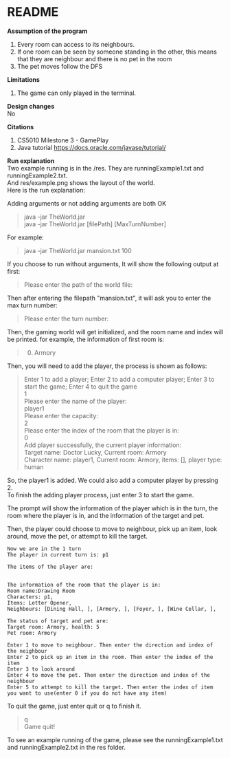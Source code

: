 # README
**Assumption of the program**
1. Every room can access to its neighbours.
2. If one room can be seen by someone standing in the other, this means that they are neighbour and there is no pet in the room
4. The pet moves follow the DFS

**Limitations**
1. The game can only played in the terminal.

**Design changes**  
No

**Citations**
1. CS5010 Milestone 3 - GamePlay
2. Java tutorial https://docs.oracle.com/javase/tutorial/

**Run explanation**  
Two example running is in the /res. They are runningExample1.txt and runningExample2.txt.  
And res/example.png shows the layout of the world.  
Here is the run explanation: 

Adding arguments or not adding arguments are both OK
> java -jar TheWorld.jar  
> java -jar TheWorld.jar [filePath] [MaxTurnNumber]
> 
For example:
> java -jar TheWorld.jar mansion.txt 100

If you choose to run without arguments, It will show the following output at first:

>Please enter the path of the world file:  


Then after entering the filepath "mansion.txt", it will ask you to enter the max turn number:
>Please enter the turn number:

Then, the gaming world will get initialized, and the room name and index will be printed.
for example, the information of first room is:
> 0. Armory


Then, you will need to add the player, the process is shown as follows:
>Enter 1 to add a player; Enter 2 to add a computer player; Enter 3 to start the game; Enter 4 to quit the game  
1  
Please enter the name of the player:  
player1  
Please enter the capacity:  
2  
Please enter the index of the room that the player is in:  
0  
Add player successfully, the current player information:  
Target name: Doctor Lucky, Current room: Armory  
Character name: player1, Current room: Armory, items: [], player type: human  

So, the player1 is added.
We could also add a computer player by pressing 2.  
To finish the adding player process, just enter 3 to start the game.

The prompt will show the information of the player which is in the turn, 
the room where the player is in, and the information of the target and pet.

Then, the player could choose to move to neighbour, pick up an item, look around, move the pet, or attempt to kill the target.
```
Now we are in the 1 turn
The player in current turn is: p1

The items of the player are:


The information of the room that the player is in:
Room name:Drawing Room
Characters: p1,
Items: Letter Opener,
Neighbours: [Dining Hall, ], [Armory, ], [Foyer, ], [Wine Cellar, ],

The status of target and pet are:
Target room: Armory, health: 5
Pet room: Armory

Enter 1 to move to neighbour. Then enter the direction and index of the neighbour
Enter 2 to pick up an item in the room. Then enter the index of the item
Enter 3 to look around
Enter 4 to move the pet. Then enter the direction and index of the neighbour
Enter 5 to attempt to kill the target. Then enter the index of item you want to use(enter 0 if you do not have any item)

```
To quit the game, just enter quit or q to finish it.
>q  
Game quit!

To see an example running of the game, please see the runningExample1.txt and runningExample2.txt in the res folder.

